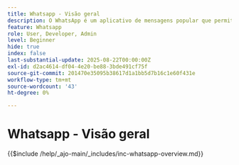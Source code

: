 ```yaml
---
title: Whatsapp - Visão geral
description: O WhatsApp é um aplicativo de mensagens popular que permite que as empresas envolvam os clientes por meio de mensagens personalizadas e conversacionais usando a API comercial do WhatsApp. No Adobe Journey Optimizer, o WhatsApp permite mensagens avançadas de marketing interativo e de atendimento ao cliente, entregues diretamente às contas do WhatsApp dos usuários.
feature: Whatsapp
role: User, Developer, Admin
level: Beginner
hide: true
index: false
last-substantial-update: 2025-08-22T00:00:00Z
exl-id: d2ac4614-df04-4e20-be88-3bde491cf75f
source-git-commit: 201470e35095b38617d1a1bb5d7b16c1e60f431e
workflow-type: tm+mt
source-wordcount: '43'
ht-degree: 0%

---
```


# Whatsapp - Visão geral

{{$include /help/_ajo-main/_includes/inc-whatsapp-overview.md}}
